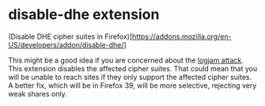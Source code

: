 # disable-dhe extension

(Disable DHE cipher suites in Firefox)[https://addons.mozilla.org/en-US/developers/addon/disable-dhe/]

This might be a good idea if you are concerned about the [logjam
attack](https://weakdh.org/).  This extension disables the affected cipher
suites.  That could mean that you will be unable to reach sites if they only
support the affected cipher suites.  A better fix, which will be in Firefox 39,
will be more selective, rejecting very weak shares only.
